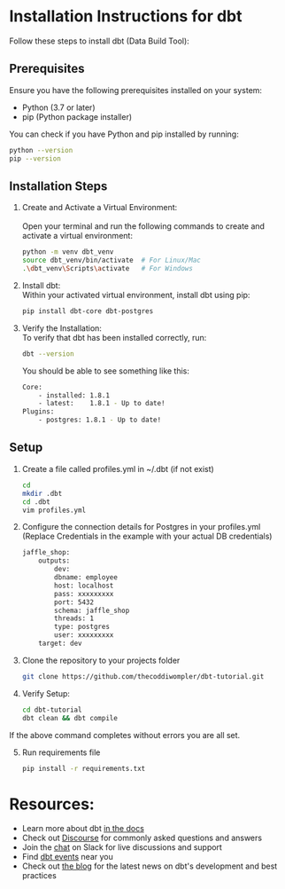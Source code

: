 # Installation Instructions for dbt

Follow these steps to install dbt (Data Build Tool):

## Prerequisites

Ensure you have the following prerequisites installed on your system:

- Python (3.7 or later)
- pip (Python package installer)

You can check if you have Python and pip installed by running:
```sh
python --version
pip --version
```


## Installation Steps

1. Create and Activate a Virtual Environment: <br><br>Open your terminal and run the following commands to create and activate a virtual environment:

    ```sh
    python -m venv dbt_venv
    source dbt_venv/bin/activate  # For Linux/Mac
    .\dbt_venv\Scripts\activate   # For Windows
    ```

2. Install dbt: <br>
Within your activated virtual environment, install dbt using pip:

    ```sh
    pip install dbt-core dbt-postgres
    ```

3. Verify the Installation:<br>
To verify that dbt has been installed correctly, run:

    ```sh
    dbt --version
    ```

    You should be able to see something like this:

    ```sh
    Core:
        - installed: 1.8.1
        - latest:    1.8.1 - Up to date!
    Plugins:
        - postgres: 1.8.1 - Up to date!
    ```


## Setup

1. Create a file called profiles.yml in ~/.dbt (if not exist)

    ```sh
    cd
    mkdir .dbt
    cd .dbt
    vim profiles.yml
    ```

2. Configure the connection details for Postgres in your profiles.yml (Replace Credentials in the example with your actual DB credentials)

    ```sh
    jaffle_shop:
        outputs:
            dev:
            dbname: employee
            host: localhost
            pass: xxxxxxxxx
            port: 5432
            schema: jaffle_shop
            threads: 1
            type: postgres
            user: xxxxxxxxx
        target: dev
    ```

3. Clone the repository to your projects folder

    ```sh
    git clone https://github.com/thecoddiwompler/dbt-tutorial.git
    ```

4. Verify Setup:

    ```sh
    cd dbt-tutorial
    dbt clean && dbt compile
    ```

If the above command completes without errors you are all set.

5. Run requirements file

    ```sh
    pip install -r requirements.txt
    ```


# Resources:
- Learn more about dbt [in the docs](https://docs.getdbt.com/docs/introduction)
- Check out [Discourse](https://discourse.getdbt.com/) for commonly asked questions and answers
- Join the [chat](https://community.getdbt.com/) on Slack for live discussions and support
- Find [dbt events](https://events.getdbt.com) near you
- Check out [the blog](https://blog.getdbt.com/) for the latest news on dbt's development and best practices